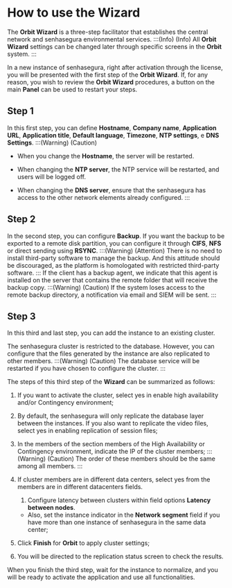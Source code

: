 # How to use the Wizard

The **Orbit Wizard** is a three-step facilitator that establishes the central network and senhasegura environmental services.
:::(Info) (Info)
All **Orbit Wizard** settings can be changed later through specific screens in the **Orbit** system.
:::

In a new instance of senhasegura, right after activation through the license, you will be presented with the first step of the **Orbit Wizard**. If, for any reason, you wish to review the **Orbit Wizard** procedures, a button on the main **Panel** can be used to restart your steps.

## Step 1
In this first step, you can define **Hostname**, **Company name**, **Application URL**, **Application title**, **Default language**, **Timezone**, **NTP settings**, e **DNS Settings**.
:::(Warning) (Caution)

* When you change the **Hostname**, the server will be restarted.

* When changing the **NTP server**, the NTP service will be restarted, and users will be logged off.

* When changing the **DNS server**, ensure that the senhasegura has access to the other network elements already configured.
:::

## Step 2
In the second step, you can configure **Backup**. If you want the backup to be exported to a remote disk partition, you can configure it through **CIFS**, **NFS** or direct sending using **RSYNC**. 
:::(Warning) (Attention)
There is no need to install third-party software to manage the backup. And this attitude should be discouraged, as the platform is homologated with restricted third-party software.
:::
If the client has a backup agent, we indicate that this agent is installed on the server that contains the remote folder that will receive the backup copy.
:::(Warning) (Caution)
If the system loses access to the remote backup directory, a notification via email and SIEM will be sent.
:::

## Step 3
In this third and last step, you can add the instance to an existing cluster.

The senhasegura cluster is restricted to the database. However, you can configure that the files generated by the instance are also replicated to other members.
:::(Warning) (Caution)
The database service will be restarted if you have chosen to configure the cluster.
:::

The steps of this third step of the **Wizard** can be summarized as follows:

1. If you want to activate the cluster, select yes in enable high availability and/or Contingency environment;

1. By default, the senhasegura will only replicate the database layer between the instances. If you also want to replicate the video files, select yes in enabling replication of session files;

1. In the members of the section members of the High Availability or Contingency environment, indicate the IP of the cluster members;
:::(Warning) (Caution)
The order of these members should be the same among all members.
:::

4. If cluster members are in different data centers, select yes from the members are in different datacenters fields.
    1. Configure latency between clusters within field options **Latency between nodes**.
    * Also, set the instance indicator in the **Network segment** field if you have more than one instance of senhasegura in the same data center;

1. Click **Finish** for **Orbit** to apply cluster settings;

1. You will be directed to the replication status screen to check the results.

When you finish the third step, wait for the instance to normalize, and you will be ready to activate the application and use all functionalities.